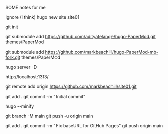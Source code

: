 SOME notes for me


Ignore (I think) hugo new site site01

git init

git submodule add https://github.com/adityatelange/hugo-PaperMod.git themes/PaperMod


git submodule add https://github.com/markbeachill/hugo-PaperMod-mb-fork.git themes/PaperMod


hugo server -D

http://localhost:1313/


git remote add origin https://github.com/markbeachill/site01.git


git add .
git commit -m "Initial commit"


hugo --minify



git branch -M main
git push -u origin main


git add .
git commit -m "Fix baseURL for GitHub Pages"
git push origin main




